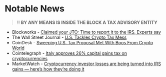 # Notable News

> !! **BY ANY MEANS IS INSIDE THE BLOCK A TAX ADVISORY ENTITY**

- Blockworks - [Claimed your JTO: Time to report it to the IRS, Experts say](https://blockworks.co/news/jito-airdrop-tax-implications)
- The Wall Street Journal - [U.S. Tackles Crypto Tax Mess](https://www.wsj.com/finance/regulation/u-s-tackles-crypto-tax-mess-5a751679)
- CoinDesk - [Sweeping U.S. Tax Proposal Met With Boos From Crypto World](https://www.coindesk.com/policy/2023/08/25/sweeping-us-tax-proposal-met-with-boos-from-crypto-world/)
- Cointelegraph - [Italy approves 26% capital gains tax on cryptocurrencies](https://cointelegraph.com/news/italy-approves-26-capital-gains-tax-on-cryptocurrencies)
- MarketWatch - [Cryptocurrency investor losses are being turned into IRS gains — here’s how they’re doing it](https://www.marketwatch.com/story/cryptocurrency-investor-losses-are-being-turned-into-irs-gains-heres-how-theyre-doing-it-11670345179)
  
